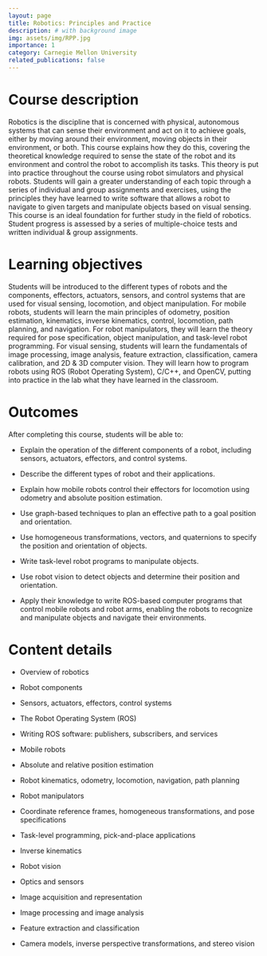 ```yaml
---
layout: page
title: Robotics: Principles and Practice
description: # with background image
img: assets/img/RPP.jpg
importance: 1
category: Carnegie Mellon University
related_publications: false
---
```


# Course description
Robotics is the discipline that is concerned with physical, autonomous systems that can sense their environment and act on it to achieve goals, either by moving around their environment, moving objects in their environment, or both. This course explains how they do this, covering the theoretical knowledge required to sense the state of the robot and its environment and control the robot to accomplish its tasks. This theory is put into practice throughout the course using robot simulators and physical robots. Students will gain a greater understanding of each topic through a series of individual and group assignments and exercises, using the principles they have learned to write software that allows a robot to navigate to given targets and manipulate objects based on visual sensing. This course is an ideal foundation for further study in the field of robotics. Student progress is assessed by a series of multiple-choice tests and written individual & group assignments.

# Learning objectives
Students will be introduced to the different types of robots and the components, effectors, actuators, sensors, and control systems that are used for visual sensing, locomotion, and object manipulation. For mobile robots, students will learn the main principles of odometry, position estimation, kinematics, inverse kinematics, control, locomotion, path planning, and navigation. For robot manipulators, they will learn the theory required for pose specification, object manipulation, and task-level robot programming. For visual sensing, students will learn the fundamentals of image processing, image analysis, feature extraction, classification, camera calibration, and 2D & 3D computer vision. They will learn how to program robots using ROS (Robot Operating System), C/C++, and OpenCV, putting into practice in the lab what they have learned in the classroom.

# Outcomes
After completing this course, students will be able to:

- Explain the operation of the different components of a robot, including sensors, actuators, effectors, and control systems.

- Describe the different types of robot and their applications.

- Explain how mobile robots control their effectors for locomotion using odometry and absolute position estimation.

- Use graph-based techniques to plan an effective path to a goal position and orientation.

- Use homogeneous transformations, vectors, and quaternions to specify the position and orientation of objects.

- Write task-level robot programs to manipulate objects.

- Use robot vision to detect objects and determine their position and orientation.

- Apply their knowledge to write ROS-based computer programs that control mobile robots and robot arms, enabling the robots to recognize and manipulate objects and navigate their environments.

# Content details
- Overview of robotics

- Robot components

- Sensors, actuators, effectors, control systems

- The Robot Operating System (ROS)

- Writing ROS software: publishers, subscribers, and services

- Mobile robots

- Absolute and relative position estimation

- Robot kinematics, odometry, locomotion, navigation, path planning

- Robot manipulators

- Coordinate reference frames, homogeneous transformations, and pose specifications

- Task-level programming, pick-and-place applications

- Inverse kinematics

- Robot vision

- Optics and sensors

- Image acquisition and representation

- Image processing and image analysis

- Feature extraction and classification

- Camera models, inverse perspective transformations, and stereo vision